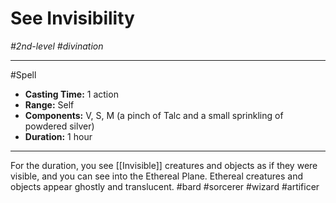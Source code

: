 # See Invisibility
*#2nd-level #divination*
___ 
#Spell
- **Casting Time:** 1 action
- **Range:** Self
- **Components:** V, S, M (a pinch of Talc and a small sprinkling of powdered silver)
- **Duration:** 1 hour
---
For the duration, you see [[Invisible]] creatures and objects as if they were visible, and you can see into the Ethereal Plane. Ethereal creatures and objects appear ghostly and translucent.
#bard
#sorcerer
#wizard
#artificer